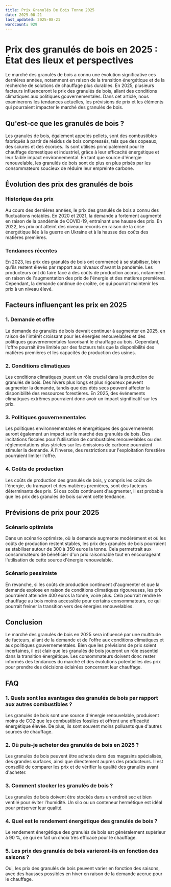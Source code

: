 ```yaml
---
title: Prix Granulés De Bois Tonne 2025
date: 2025-08-21
last_updated: 2025-08-21
wordcount: 929
---
```


# Prix des granulés de bois en 2025 : État des lieux et perspectives

Le marché des granulés de bois a connu une évolution significative ces dernières années, notamment en raison de la transition énergétique et de la recherche de solutions de chauffage plus durables. En 2025, plusieurs facteurs influenceront le prix des granulés de bois, allant des conditions climatiques aux politiques gouvernementales. Dans cet article, nous examinerons les tendances actuelles, les prévisions de prix et les éléments qui pourraient impacter le marché des granulés de bois.

## Qu'est-ce que les granulés de bois ?

Les granulés de bois, également appelés pellets, sont des combustibles fabriqués à partir de résidus de bois compressés, tels que des copeaux, des sciures et des écorces. Ils sont utilisés principalement pour le chauffage domestique et industriel, grâce à leur efficacité énergétique et leur faible impact environnemental. En tant que source d'énergie renouvelable, les granulés de bois sont de plus en plus prisés par les consommateurs soucieux de réduire leur empreinte carbone.

## Évolution des prix des granulés de bois

### Historique des prix

Au cours des dernières années, le prix des granulés de bois a connu des fluctuations notables. En 2020 et 2021, la demande a fortement augmenté en raison de la pandémie de COVID-19, entraînant une hausse des prix. En 2022, les prix ont atteint des niveaux records en raison de la crise énergétique liée à la guerre en Ukraine et à la hausse des coûts des matières premières.

### Tendances récentes

En 2023, les prix des granulés de bois ont commencé à se stabiliser, bien qu'ils restent élevés par rapport aux niveaux d'avant la pandémie. Les producteurs ont dû faire face à des coûts de production accrus, notamment en raison de l'augmentation des prix de l'énergie et des matières premières. Cependant, la demande continue de croître, ce qui pourrait maintenir les prix à un niveau élevé.

## Facteurs influençant les prix en 2025

### 1. Demande et offre

La demande de granulés de bois devrait continuer à augmenter en 2025, en raison de l'intérêt croissant pour les énergies renouvelables et des politiques gouvernementales favorisant le chauffage au bois. Cependant, l'offre pourrait être limitée par des facteurs tels que la disponibilité des matières premières et les capacités de production des usines.

### 2. Conditions climatiques

Les conditions climatiques jouent un rôle crucial dans la production de granulés de bois. Des hivers plus longs et plus rigoureux peuvent augmenter la demande, tandis que des étés secs peuvent affecter la disponibilité des ressources forestières. En 2025, des événements climatiques extrêmes pourraient donc avoir un impact significatif sur les prix.

### 3. Politiques gouvernementales

Les politiques environnementales et énergétiques des gouvernements auront également un impact sur le marché des granulés de bois. Des incitations fiscales pour l'utilisation de combustibles renouvelables ou des réglementations plus strictes sur les émissions de carbone pourraient stimuler la demande. À l'inverse, des restrictions sur l'exploitation forestière pourraient limiter l'offre.

### 4. Coûts de production

Les coûts de production des granulés de bois, y compris les coûts de l'énergie, du transport et des matières premières, sont des facteurs déterminants des prix. Si ces coûts continuent d'augmenter, il est probable que les prix des granulés de bois suivent cette tendance.

## Prévisions de prix pour 2025

### Scénario optimiste

Dans un scénario optimiste, où la demande augmente modérément et où les coûts de production restent stables, les prix des granulés de bois pourraient se stabiliser autour de 300 à 350 euros la tonne. Cela permettrait aux consommateurs de bénéficier d'un prix raisonnable tout en encourageant l'utilisation de cette source d'énergie renouvelable.

### Scénario pessimiste

En revanche, si les coûts de production continuent d'augmenter et que la demande explose en raison de conditions climatiques rigoureuses, les prix pourraient atteindre 400 euros la tonne, voire plus. Cela pourrait rendre le chauffage au bois moins accessible pour certains consommateurs, ce qui pourrait freiner la transition vers des énergies renouvelables.

## Conclusion

Le marché des granulés de bois en 2025 sera influencé par une multitude de facteurs, allant de la demande et de l'offre aux conditions climatiques et aux politiques gouvernementales. Bien que les prévisions de prix soient incertaines, il est clair que les granulés de bois joueront un rôle essentiel dans la transition énergétique. Les consommateurs doivent donc rester informés des tendances du marché et des évolutions potentielles des prix pour prendre des décisions éclairées concernant leur chauffage.

## FAQ

### 1. Quels sont les avantages des granulés de bois par rapport aux autres combustibles ?

Les granulés de bois sont une source d'énergie renouvelable, produisent moins de CO2 que les combustibles fossiles et offrent une efficacité énergétique élevée. De plus, ils sont souvent moins polluants que d'autres sources de chauffage.

### 2. Où puis-je acheter des granulés de bois en 2025 ?

Les granulés de bois peuvent être achetés dans des magasins spécialisés, des grandes surfaces, ainsi que directement auprès des producteurs. Il est conseillé de comparer les prix et de vérifier la qualité des granulés avant d'acheter.

### 3. Comment stocker les granulés de bois ?

Les granulés de bois doivent être stockés dans un endroit sec et bien ventilé pour éviter l'humidité. Un silo ou un conteneur hermétique est idéal pour préserver leur qualité.

### 4. Quel est le rendement énergétique des granulés de bois ?

Le rendement énergétique des granulés de bois est généralement supérieur à 90 %, ce qui en fait un choix très efficace pour le chauffage.

### 5. Les prix des granulés de bois varieront-ils en fonction des saisons ?

Oui, les prix des granulés de bois peuvent varier en fonction des saisons, avec des hausses possibles en hiver en raison de la demande accrue pour le chauffage.